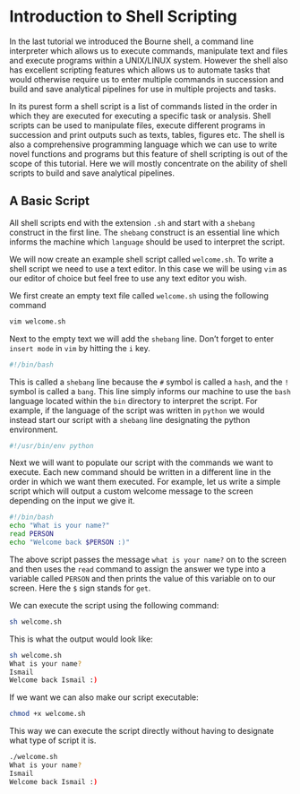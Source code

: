 # Introduction to Shell Scripting

In the last tutorial we introduced the Bourne shell, a command line interpreter which allows us to execute commands, manipulate text and files and execute programs within a UNIX/LINUX system. However the shell also has excellent scripting features which allows us to automate tasks that would otherwise require us to enter multiple commands in succession and build and save analytical pipelines for use in multiple projects and tasks.

In its purest form a shell script is a list of commands listed in the order in which they are executed for executing a specific task or analysis. Shell scripts can be used to manipulate files, execute different programs in succession and print outputs such as texts, tables, figures etc. The shell is also a comprehensive programming language which we can use to write novel functions and programs but this feature of shell scripting is out of the scope of this tutorial. Here we will mostly concentrate on the ability of shell scripts to build and save analytical pipelines.

## A Basic Script

All shell scripts end with the extension `.sh` and start with a `shebang` construct in the first line. The `shebang` construct is an essential line which informs the machine which `language` should be used to interpret the script.

We will now create an example shell script called `welcome.sh`. To write a shell script we need to use a text editor. In this case we will be using `vim` as our editor of choice but feel free to use any text editor you wish. 

We first create an empty text file called `welcome.sh` using the following command

```Bash
vim welcome.sh
```

Next to the empty text we will add the `shebang` line. Don’t forget to enter `insert mode` in `vim` by hitting the `i` key.

```Bash
#!/bin/bash 
```

This is called a `shebang` line because the `#` symbol is called a `hash`, and the `!` symbol is called a `bang`. This line simply informs our machine to use the `bash` language located within the `bin` directory to interpret the script. For example, if the language of the script was written in `python` we would instead start our script with a `shebang` line designating the python environment.

```Bash
#!/usr/bin/env python
```

Next we will want to populate our script with the commands we want to execute. Each new command should be written in a different line in the order in which we want them executed. For example, let us write a simple script which will output a custom welcome message to the screen depending on the input we give it.

```Bash
#!/bin/bash 
echo "What is your name?"
read PERSON
echo "Welcome back $PERSON :)"
```

The above script passes the message `what is your name?` on to the screen and then uses the `read` command to assign the answer we type into a variable called `PERSON` and then prints the value of this variable on to our screen. Here the `$` sign stands for `get`.

We can execute the script using the following command:

```Bash
sh welcome.sh
```

This is what the output would look like:

```Bash
sh welcome.sh 
What is your name?
Ismail
Welcome back Ismail :)
```

If we want we can also make our script executable:

```Bash
chmod +x welcome.sh
```

This way we can execute the script directly without having to designate what type of script it is.

```Bash
./welcome.sh
What is your name?
Ismail
Welcome back Ismail :)
```
